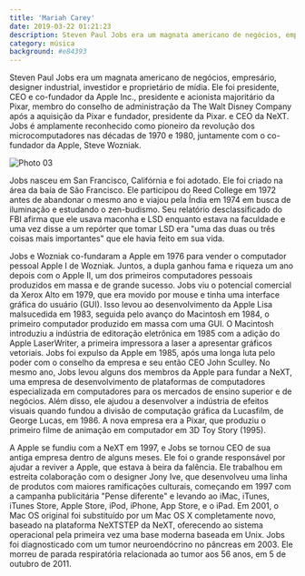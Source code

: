 ```yaml
---
title: 'Mariah Carey'
date: 2019-03-22 01:21:23
description: Steven Paul Jobs era um magnata americano de negócios, empresário, designer industrial, investidor e proprietário de mídia.
category: música
background: #e84393
---
```


Steven Paul Jobs era um magnata americano de negócios, empresário, designer industrial, investidor e proprietário de mídia. Ele foi presidente, CEO e co-fundador da Apple Inc., presidente e acionista majoritário da Pixar, membro do conselho de administração da The Walt Disney Company após a aquisição da Pixar e fundador, presidente da Pixar. e CEO da NeXT. Jobs é amplamente reconhecido como pioneiro da revolução dos microcomputadores nas décadas de 1970 e 1980, juntamente com o co-fundador da Apple, Steve Wozniak.

![Photo 03](/assets/img/03.jpg)

Jobs nasceu em San Francisco, Califórnia e foi adotado. Ele foi criado na área da baía de São Francisco. Ele participou do Reed College em 1972 antes de abandonar o mesmo ano e viajou pela Índia em 1974 em busca de iluminação e estudando o zen-budismo. Seu relatório desclassificado do FBI afirma que ele usava maconha e LSD enquanto estava na faculdade e uma vez disse a um repórter que tomar LSD era "uma das duas ou três coisas mais importantes" que ele havia feito em sua vida.

Jobs e Wozniak co-fundaram a Apple em 1976 para vender o computador pessoal Apple I de Wozniak. Juntos, a dupla ganhou fama e riqueza um ano depois com o Apple II, um dos primeiros computadores pessoais produzidos em massa e de grande sucesso. Jobs viu o potencial comercial da Xerox Alto em 1979, que era movido por mouse e tinha uma interface gráfica do usuário (GUI). Isso levou ao desenvolvimento da Apple Lisa malsucedida em 1983, seguida pelo avanço do Macintosh em 1984, o primeiro computador produzido em massa com uma GUI. O Macintosh introduziu a indústria de editoração eletrônica em 1985 com a adição do Apple LaserWriter, a primeira impressora a laser a apresentar gráficos vetoriais. Jobs foi expulso da Apple em 1985, após uma longa luta pelo poder com o conselho da empresa e seu então CEO John Sculley. No mesmo ano, Jobs levou alguns dos membros da Apple para fundar a NeXT, uma empresa de desenvolvimento de plataformas de computadores especializada em computadores para os mercados de ensino superior e de negócios. Além disso, ele ajudou a desenvolver a indústria de efeitos visuais quando fundou a divisão de computação gráfica da Lucasfilm, de George Lucas, em 1986. A nova empresa era a Pixar, que produziu o primeiro filme de animação em computador em 3D Toy Story (1995).

A Apple se fundiu com a NeXT em 1997, e Jobs se tornou CEO de sua antiga empresa dentro de alguns meses. Ele foi o grande responsável por ajudar a reviver a Apple, que estava à beira da falência. Ele trabalhou em estreita colaboração com o designer Jony Ive, que desenvolveu uma linha de produtos com maiores ramificações culturais, começando em 1997 com a campanha publicitária "Pense diferente" e levando ao iMac, iTunes, iTunes Store, Apple Store, iPod, iPhone, App Store, e o iPad. Em 2001, o Mac OS original foi substituído por um Mac OS X completamente novo, baseado na plataforma NeXTSTEP da NeXT, oferecendo ao sistema operacional pela primeira vez uma base moderna baseada em Unix. Jobs foi diagnosticado com um tumor neuroendócrino no pâncreas em 2003. Ele morreu de parada respiratória relacionada ao tumor aos 56 anos, em 5 de outubro de 2011.

